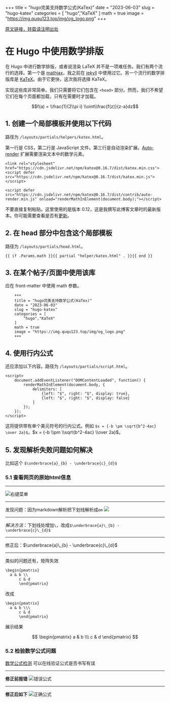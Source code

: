 +++
title = "hugo完美支持数学公式(KaTex)"
date = "2023-06-03"
slug = "hugo-katex"
categories = [
    "hugo","KaTeX"
]
math = true
image = "https://img.ququ123.top/img/og_logo.png"
+++


[原文链接，转载请注明出处](https://www.ququ123.top/2024/03/ququ-blog)

# 在 Hugo 中使用数学排版

在 Hugo 中进行数学排版，或者说渲染 LaTeX 并不是一项难任务。我们有两个流行的选择。第一个是 [mathjax](https://www.mathjax.org/)，我之前在 [jekyll](https://mertbakir.gitlab.io/jekyll/mathjax) 中使用过它。另一个流行的数学排版库是 [KaTeX](https://katex.org/)。由于它更快，这次我将选择 KaTeX。

实现这些库非常简单。我们只需要将它们包含在 `<head>` 部分。然而，我们不希望它们在每个页面都加载，只有在需要时才加载。

$$f(a) = \\frac{1}{2\\pi i} \\oint\\frac{f(z)}{z-a}dz$$

## 1. 创建一个局部模板并使用以下代码

路径为 `/layouts/partials/helpers/katex.html`。

第一行是 CSS，第二行是 JavaScript 文件。第三行是自动渲染扩展。[Auto-render](https://katex.org/docs/autorender.html) 扩展需要渲染文本中的数学元素。

```
<link rel="stylesheet" href="https://cdn.jsdelivr.net/npm/katex@0.16.7/dist/katex.min.css">
<script defer src="https://cdn.jsdelivr.net/npm/katex@0.16.7/dist/katex.min.js"></script>

<script defer src="https://cdn.jsdelivr.net/npm/katex@0.16.7/dist/contrib/auto-render.min.js" onload="renderMathInElement(document.body);"></script>

```


不要直接复制粘贴。这里使用的是版本 0.12，这是我撰写此博客文章时的最新版本。你可能需要查看是否有[更新](https://katex.org/docs/browser.html)。

## 2. 在 head 部分中包含这个局部模板
路径为 `/layouts/partials/head.html`。

```
{{ if .Params.math }}{{ partial "helper/katex.html" . }}{{ end }}

```


## 3. 在某个帖子/页面中使用该库
应在 front-matter 中使用 math 参数。

```
	+++
	title = "hugo完美支持数学公式(KaTex)"
	date = "2023-06-03"
	slug = "hugo-katex"
	categories = [
	    "hugo","KaTeX"
	]
	math = true
	image = "https://img.ququ123.top/img/og_logo.png"
	+++

```

## 4. 使用行内公式
还应添加以下内容。路径为 `/layouts/partials/script.html`。

```
<script>
    document.addEventListener("DOMContentLoaded", function() {
        renderMathInElement(document.body, {
            delimiters: [
                {left: "$", right: "$", display: true},
                {left: "$", right: "$", display: false}
            ]
        });
    });
</script>

```


这将提供带有单个美元符号的行内公式。例如 `$x = {-b \pm \sqrt{b^2-4ac} \over 2a}$`，$x = {-b \\pm \\sqrt{b^2-4ac} \\over 2a}$。

## 5. 发现解析失败问题如何解决
比如这个
`$\underbrace{a}_{b} - \underbrace{c}_{d}$`

### 5.1 查看网页的原始html信息
---

![右键菜单](https://img.ququ123.top/img/test.png)

---

发现问题：因为markdown解析把下划线解析成`em`
![](https://img.ququ123.top/img/%E6%88%AA%E5%B1%8F2023-06-03%2010.42.27.png)

---

*解决方法*：下划线处增加`\`，改成`$\underbrace{a}\_{b} - \underbrace{c}\_{d}$`

---

修正后：$\underbrace{a}\_{b} - \underbrace{c}\_{d}$

---

类似的问题还有，矩阵失效


```
\begin{pmatrix}
  a & b \\
      c & d
      \end{pmatrix}
```

改成

```
\begin{pmatrix}
  a & b \\\
      c & d
      \end{pmatrix}
```

展示结果

$$
\begin{pmatrix}
  a & b \\\
      c & d
      \end{pmatrix}
$$

### 5.2 检验数学公式问题
[数学公式检测](https://katex.org/#demo) 可以在线验证公式是否书写有误

----

**修正前报错**
![错误公式](https://img.ququ123.top/img/image-20230603104932811.png)

---

**修正后如下**
![正确公式](https://img.ququ123.top/img/image-20230603105010385.png)
